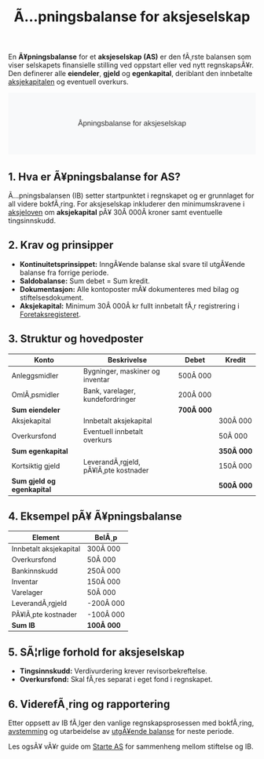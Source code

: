 ﻿---
title: "Ã…pningsbalanse for aksjeselskap"
meta_title: "Ã…pningsbalanse for aksjeselskap"
meta_description: 'En **Ã¥pningsbalanse** for et **aksjeselskap (AS)** er den fÃ¸rste balansen som viser selskapets finansielle stilling ved oppstart eller ved nytt regnskapsÃ¥r. ...'
slug: apningsbalanse-for-aksjeselskap
type: blog
layout: pages/single
---

En **Ã¥pningsbalanse** for et **aksjeselskap (AS)** er den fÃ¸rste balansen som viser selskapets finansielle stilling ved oppstart eller ved nytt regnskapsÃ¥r. Den definerer alle **eiendeler**, **gjeld** og **egenkapital**, deriblant den innbetalte [aksjekapitalen](/blogs/regnskap/hva-er-aksjekapital "Hva er Aksjekapital? Krav og Forklaring") og eventuell overkurs.

![Illustrasjon av Ã¥pningsbalanse for aksjeselskap](apningsbalanse-for-aksjeselskap-image.svg)

## 1. Hva er Ã¥pningsbalanse for AS?

Ã…pningsbalansen (IB) setter startpunktet i regnskapet og er grunnlaget for all videre bokfÃ¸ring. For aksjeselskap inkluderer den minimumskravene i [aksjeloven](/blogs/regnskap/hva-er-aksjeloven "Hva er Aksjeloven? Regler for Aksjeselskaper i Norge") om **aksjekapital** pÃ¥ 30Â 000Â kroner samt eventuelle tingsinnskudd.

## 2. Krav og prinsipper

- **Kontinuitetsprinsippet:** InngÃ¥ende balanse skal svare til utgÃ¥ende balanse fra forrige periode.
- **Saldobalanse:** Sum debet = Sum kredit.
- **Dokumentasjon:** Alle kontoposter mÃ¥ dokumenteres med bilag og stiftelsesdokument.
- **Aksjekapital:** Minimum 30Â 000Â kr fullt innbetalt fÃ¸r registrering i [Foretaksregisteret](/blogs/regnskap/hva-er-foretaksregisteret "Hva er Foretaksregisteret? Enhetsregister, Org.nr og Selskapsregister").

## 3. Struktur og hovedposter

| Konto                | Beskrivelse                                     | Debet      | Kredit     |
|----------------------|-------------------------------------------------|------------|------------|
| Anleggsmidler        | Bygninger, maskiner og inventar                 | 500Â 000    |            |
| OmlÃ¸psmidler         | Bank, varelager, kundefordringer                | 200Â 000    |            |
| **Sum eiendeler**    |                                                 | **700Â 000**|            |
| Aksjekapital         | Innbetalt aksjekapital                           |            | 300Â 000    |
| Overkursfond         | Eventuell innbetalt overkurs                     |            | 50Â 000     |
| **Sum egenkapital**  |                                                 |            | **350Â 000**|
| Kortsiktig gjeld     | LeverandÃ¸rgjeld, pÃ¥lÃ¸pte kostnader              |            | 150Â 000    |
| **Sum gjeld og egenkapital** |                                         |            | **500Â 000**|

## 4. Eksempel pÃ¥ Ã¥pningsbalanse

| Element                 | BelÃ¸p      |
|-------------------------|------------|
| Innbetalt aksjekapital  | 300Â 000    |
| Overkursfond            | 50Â 000     |
| Bankinnskudd            | 250Â 000    |
| Inventar                | 150Â 000    |
| Varelager               | 50Â 000     |
| LeverandÃ¸rgjeld         | -200Â 000   |
| PÃ¥lÃ¸pte kostnader       | -100Â 000   |
| **Sum IB**              | **100Â 000**|

## 5. SÃ¦rlige forhold for aksjeselskap

* **Tingsinnskudd:** Verdivurdering krever revisorbekreftelse.
* **Overkursfond:** Skal fÃ¸res separat i eget fond i regnskapet.

## 6. ViderefÃ¸ring og rapportering

Etter oppsett av IB fÃ¸lger den vanlige regnskapsprosessen med bokfÃ¸ring, [avstemming](/blogs/regnskap/hva-er-avstemming "Hva er Avstemming i Regnskap? Komplett Guide til Regnskapsavstemming") og utarbeidelse av [utgÃ¥ende balanse](/blogs/regnskap/hva-er-utgaaende-balanse "Hva er UtgÃ¥ende Balanse? Komplett Guide til SaldooverfÃ¸ring") for neste periode.

Les ogsÃ¥ vÃ¥r guide om [Starte AS](/blogs/regnskap/starte-as "Starte AS: Steg-for-steg guide til Ã¥ stifte aksjeselskap") for sammenheng mellom stiftelse og IB.



